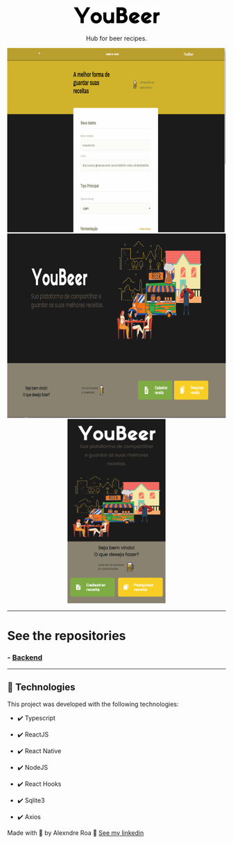 <h1 align="center">
<br>
  <img src="./screens/logo.png" alt="YouBeer" width="200">
<br>
</h1>

<p align="center">Hub for beer recipes.</p>

<div align="center" >
  <img src="./screens/overview.gif" alt="demo-app" height="425" max-width="10%">
  <img src="./screens/Landing.png" alt="demo-app" height="425" width="700">
  <img src="./screens/Landing_mobile.png" alt="demo-app" height="425" max-width="100%">
</div>

---

# See the repositories

### - [Backend](https://github.com/alexandre-roa/youBeer-server)

---


## 🚀 Technologies

This project was developed with the following technologies:

- ✔️ Typescript

- ✔️ ReactJS

- ✔️ React Native

- ✔️ NodeJS

- ✔️ React Hooks

- ✔️ Sqlite3

- ✔️ Axios


Made with 💜 by Alexndre Roa 👋 [See my linkedin](https://www.linkedin.com/in/azaroa/)